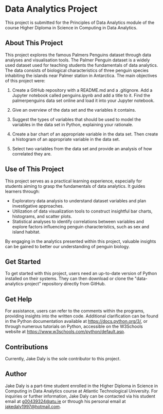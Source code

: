 # Data Analytics Project

This project is submitted for the Principles of Data Analytics module of the course Higher Diploma in Science in Computing in Data Analytics.


## About This Project

This project explores the famous Palmers Penguins dataset through data analyses and visualisation tools. The Palmer Penguin dataset is a widely used dataset used for teaching students the fundamentals of data analytics. The data consists of biological characteristics of three penguin species inhabiting the islands near Palmer station in Antarctica. The main objectives of this project were:

1. Create a GitHub repository with a README.md and a .gitignore. Add a Jupyter notebook called penguins.ipynb and add a title to it. Find the palmerpenguins data set online and load it into your Jupyter notebook. 

2. Give an overview of the data set and the variables it contains.

3. Suggest the types of variables that should be used to model the variables in the data set in Python, explaining your rationale.

4. Create a bar chart of an appropriate variable in the data set. Then create a histogram of an appropriate variable in the data set.

5. Select two variables from the data set and provide an analysis of how correlated they are.


## Use of This Project

This project serves as a practical learning experience, especially for students aiming to grasp the fundamentals of data analytics. It guides learners through:

* Exploratory data analysis to understand dataset variables and plan investigative approaches.
* Utilization of data visualization tools to construct insightful bar charts, histograms, and scatter plots.
* Statistical analyses to identify correlations between variables and explore factors influencing penguin characteristics, such as sex and island habitat.

By engaging in the analytics presented within this project, valuable insights can be gained to better our understanding of penguin biology.

## Get Started

To get started with this project, users need an up-to-date version of Python installed on their systems. They can then download or clone the "data-analytics-project" repository directly from GitHub.


## Get Help

For assistance, users can refer to the comments within the programs, providing insights into the written code. Additional clarification can be found in the Python documentation available at https://docs.python.org/3/, or through numerous tutorials on Python, accessible on the W3Schools website at https://www.w3schools.com/python/default.asp.

## Contributions

Currently, Jake Daly is the sole contributor to this project.


## Author

Jake Daly is a part-time student enrolled in the Higher Diploma in Science in Computing in Data Analytics course at Atlantic Technological University. For inquiries or further information, Jake Daly can be contacted via his student email at g00439324@atu.ie or through his personal email at jakedaly1997@hotmail.com.